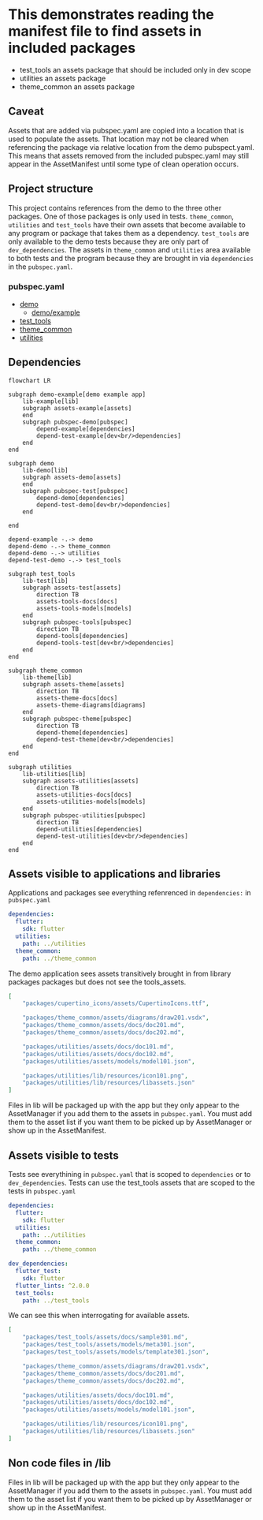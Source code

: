 # This demonstrates reading the manifest file to find assets in included packages

* test_tools an assets package that should be included only in dev scope
* utilities an assets package
* theme_common an assets package

## Caveat

Assets that are added via pubspec.yaml are copied into a location that is used to populate the assets.
That location may not be cleared when referencing the package via relative location from the demo pubspect.yaml.
This means that assets removed from the included pubspec.yaml may still appear in the AssetManifest until some type of clean operation occurs.

## Project structure

This project contains references from the demo to the three other packages. One of those packages is only used in tests.  `theme_common`, `utilities` and `test_tools` have their own assets that become available to any program or package that takes them as a dependency.  `test_tools` are only available to the demo tests because they are only part of `dev_dependencies`.  The assets in `theme_common` and `utilities` area available to both tests and the program because they are brought in via `dependencies` in the `pubspec.yaml`.

### pubspec.yaml

* [demo](packages/demo/pubspec.yaml)
  * [demo/example](packages/demo/example/pubspec.yaml)
* [test_tools](packages/test_tools/pubspec.yaml)
* [theme_common](packages/theme_common/pubspec.yaml)
* [utilities](packages/utilities/pubspec.yaml)

## Dependencies

```mermaid
flowchart LR

subgraph demo-example[demo example app]
    lib-example[lib]
    subgraph assets-example[assets]
    end
    subgraph pubspec-demo[pubspec]
        depend-example[dependencies]
        depend-test-example[dev<br/>dependencies]
    end
end

subgraph demo
    lib-demo[lib]
    subgraph assets-demo[assets]
    end
    subgraph pubspec-test[pubspec]
        depend-demo[dependencies]
        depend-test-demo[dev<br/>dependencies]
    end

end

depend-example -.-> demo
depend-demo -.-> theme_common
depend-demo -.-> utilities
depend-test-demo -.-> test_tools

subgraph test_tools
    lib-test[lib]
    subgraph assets-test[assets]
        direction TB
        assets-tools-docs[docs]
        assets-tools-models[models]
    end
    subgraph pubspec-tools[pubspec]
        direction TB
        depend-tools[dependencies]
        depend-tools-test[dev<br/>dependencies]
    end
end

subgraph theme_common
    lib-theme[lib]
    subgraph assets-theme[assets]
        direction TB
        assets-theme-docs[docs]
        assets-theme-diagrams[diagrams]
    end
    subgraph pubspec-theme[pubspec]
        direction TB
        depend-theme[dependencies]
        depend-test-theme[dev<br/>dependencies]
    end
end

subgraph utilities
    lib-utilities[lib]
    subgraph assets-utilities[assets]
        direction TB
        assets-utilities-docs[docs]
        assets-utilities-models[models]
    end
    subgraph pubspec-utilities[pubspec]
        direction TB
        depend-utilities[dependencies]
        depend-test-utilities[dev<br/>dependencies]
    end
end
```

## Assets visible to applications and libraries

Applications and packages see everything refenrenced in `dependencies:` in `pubspec.yaml`

```yaml
dependencies:
  flutter:
    sdk: flutter
  utilities:
    path: ../utilities
  theme_common:
    path: ../theme_common
```

The demo application sees assets transitively brought in from library packages packages but does not see the tools_assets.

```json
[
    "packages/cupertino_icons/assets/CupertinoIcons.ttf",

    "packages/theme_common/assets/diagrams/draw201.vsdx",
    "packages/theme_common/assets/docs/doc201.md",
    "packages/theme_common/assets/docs/doc202.md",

    "packages/utilities/assets/docs/doc101.md",
    "packages/utilities/assets/docs/doc102.md",
    "packages/utilities/assets/models/model101.json",

    "packages/utilities/lib/resources/icon101.png",
    "packages/utilities/lib/resources/libassets.json"
]
```

Files in lib will be packaged up with the app but they only appear to the AssetManager if you add them to the assets in `pubspec.yaml`. You must add them to the asset list if you want them to be picked up by AssetManager or show up in the AssetManifest.

## Assets visible to tests

Tests see everythining in `pubspec.yaml` that is scoped to `dependencies` or to `dev_dependencies`.  Tests can use the test_tools assets that are scoped to the tests in `pubspec.yaml`

```yaml
dependencies:
  flutter:
    sdk: flutter
  utilities:
    path: ../utilities
  theme_common:
    path: ../theme_common

dev_dependencies:
  flutter_test:
    sdk: flutter
  flutter_lints: ^2.0.0
  test_tools:
    path: ../test_tools
```

We can see this when interrogating for available assets.

```json
[
    "packages/test_tools/assets/docs/sample301.md",
    "packages/test_tools/assets/models/meta301.json",
    "packages/test_tools/assets/models/template301.json",

    "packages/theme_common/assets/diagrams/draw201.vsdx",
    "packages/theme_common/assets/docs/doc201.md",
    "packages/theme_common/assets/docs/doc202.md",

    "packages/utilities/assets/docs/doc101.md",
    "packages/utilities/assets/docs/doc102.md",
    "packages/utilities/assets/models/model101.json",

    "packages/utilities/lib/resources/icon101.png",
    "packages/utilities/lib/resources/libassets.json"
]
```

## Non code files in /lib

Files in lib will be packaged up with the app but they only appear to the AssetManager if you add them to the assets in `pubspec.yaml`. You must add them to the asset list if you want them to be picked up by AssetManager or show up in the AssetManifest.

